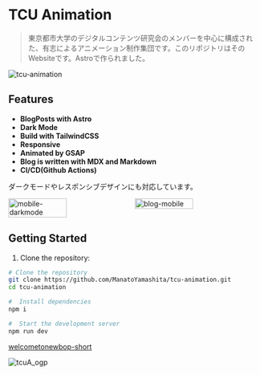 # TCU Animation

> 東京都市大学のデジタルコンテンツ研究会のメンバーを中心に構成された、有志によるアニメーション制作集団です。このリポジトリはそのWebsiteです。Astroで作られました。

![tcu-animation](https://github.com/user-attachments/assets/4bf79ae9-3c02-481c-a68c-242a4b80537f)

## Features

- **BlogPosts with Astro**
- **Dark Mode**
- **Build with TailwindCSS**
- **Responsive**
- **Animated by GSAP**
- **Blog is written with MDX and Markdown**
- **CI/CD(Github Actions)**

<!-- <img width="306" alt="screenshot" src="https://github.com/user-attachments/assets/9b9a6336-bf5c-426e-b3e6-b6a5e86b2fa7"> -->

ダークモードやレスポンシブデザインにも対応しています。
<div style="display: flex; gap: 10px;">
  <img width="48%" alt="mobile-darkmode" src="https://github.com/user-attachments/assets/694de380-0ecb-4072-92ab-3ca934fa573c">
  <img width="48%" alt="blog-mobile" src="https://github.com/user-attachments/assets/7ac27ca0-5b95-4cac-a1a4-aed07a4cc0ff">
</div>

## Getting Started

1. Clone the repository:

```bash
# Clone the repository
git clone https://github.com/ManatoYamashita/tcu-animation.git
cd tcu-animation

#  Install dependencies
npm i

#  Start the development server
npm run dev
```

[welcometonewbop-short](https://youtube.com/shorts/g88WbiJULao?feature=share)

![tcuA_ogp](https://github.com/user-attachments/assets/7f55e362-53ee-4c51-b6aa-3792af4bcba2)
